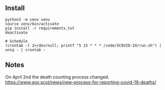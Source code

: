 ## Install
```
python3 -m venv venv
source venv/bin/activate
pip install -r requirements.txt
deactivate

# Schedule
(crontab -l 2>/dev/null; printf "5 15 * * * /code/SCOVID-19/run.sh") | uniq - | crontab -
```

## Notes
On April 2nd the death counting process changed.  
https://www.gov.scot/news/new-process-for-reporting-covid-19-deaths/
